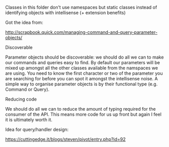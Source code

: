 ﻿Classes in this folder don't use namespaces but static classes instead of identifying objects with intellisense (+ extension benefits)

Got the idea from:

http://scrapbook.qujck.com/managing-command-and-query-parameter-objects/

Discoverable

Parameter objects should be discoverable: we should do all we can to make our commands and queries easy to find.
By default our parameters will be mixed up amongst all the other classes available from the namspaces we are using. You need to know the first character or two of the parameter you are searching for before you can spot it amongst the intellisense noise.
A simple way to organise parameter objects is by their functional type (e.g. Command or Query).

Reducing code

We should do all we can to reduce the amount of typing required for the consumer of the API. This means more code for us up front but again I feel it is ultimately worth it.




Idea for query/handler design:

https://cuttingedge.it/blogs/steven/pivot/entry.php?id=92